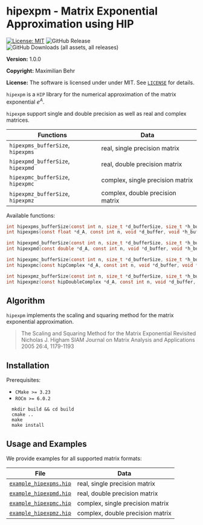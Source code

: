 # hipexpm - Matrix Exponential Approximation using HIP

 [![License: MIT](https://img.shields.io/badge/License-MIT-yellow.svg)](https://opensource.org/licenses/MIT)
 ![GitHub Release](https://img.shields.io/github/v/release/maximilianbehr/hipexpm?display_name=release&style=flat)
 ![GitHub Downloads (all assets, all releases)](https://img.shields.io/github/downloads/maximilianbehr/hipexpm/total)

**Version:** 1.0.0

**Copyright:** Maximilian Behr

**License:** The software is licensed under under MIT. See [`LICENSE`](LICENSE) for details.

`hipexpm` is a `HIP` library for the numerical approximation of the matrix exponential $e^A$.

`hipexpm` support single and double precision as well as real and complex matrices.


| Functions                          | Data                             |
| -----------------------------------|----------------------------------|
| `hipexpms_bufferSize`, `hipexpms`  | real, single precision matrix    |
| `hipexpmd_bufferSize`, `hipexpmd`  | real, double precision matrix    |
| `hipexpmc_bufferSize`, `hipexpmc`  | complex, single precision matrix |
| `hipexpmz_bufferSize`, `hipexpmz`  | complex, double precision matrix |


Available functions:

```C
int hipexpms_bufferSize(const int n, size_t *d_bufferSize, size_t *h_bufferSize);
int hipexpms(const float *d_A, const int n, void *d_buffer, void *h_buffer, float *d_expmA);
```
```C
int hipexpmd_bufferSize(const int n, size_t *d_bufferSize, size_t *h_bufferSize);
int hipexpmd(const double *d_A, const int n, void *d_buffer, void *h_buffer, double *d_expmA);
```
```C
int hipexpmc_bufferSize(const int n, size_t *d_bufferSize, size_t *h_bufferSize);
int hipexpmc(const hipComplex *d_A, const int n, void *d_buffer, void *h_buffer, hipComplex *d_expmA);
```
```C
int hipexpmz_bufferSize(const int n, size_t *d_bufferSize, size_t *h_bufferSize);
int hipexpmz(const hipDoubleComplex *d_A, const int n, void *d_buffer, void *h_buffer, hipDoubleComplex *d_expmA);
```

## Algorithm

`hipexpm` implements the scaling and squaring method for the matrix exponential approximation. 

> The Scaling and Squaring Method for the Matrix Exponential Revisited
Nicholas J. Higham
SIAM Journal on Matrix Analysis and Applications 2005 26:4, 1179-1193 


## Installation

Prerequisites:
 * `CMake >= 3.23`
 * `ROCm >= 6.0.2`

```shell
  mkdir build && cd build
  cmake ..
  make
  make install
```

## Usage and Examples

We provide examples for all supported matrix formats:

  
| File                                           | Data                             |
| -----------------------------------------------|----------------------------------|
| [`example_hipexpms.hip`](example_hipexpms.hip) | real, single precision matrix    |
| [`example_hipexpmd.hip`](example_hipexpmd.hip) | real, double precision matrix    |
| [`example_hipexpmc.hip`](example_hipexpmc.hip) | complex, single precision matrix |
| [`example_hipexpmz.hip`](example_hipexpmz.hip) | complex, double precision matrix |

